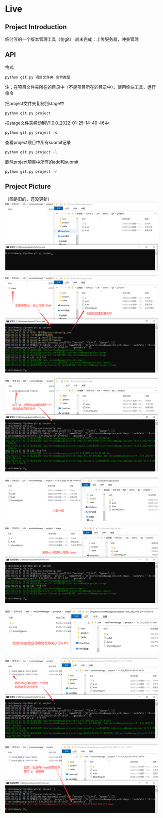 # Live

## Project Introduction

临时写的一个版本管理工具（仿git）
尚未完成：上传服务器，冲突管理

## API
格式
```
python git.py 项目文件夹 命令类型
```
注：在项目文件夹所在的目录中（不是项目所在的目录中），使用终端工具，运行命令

把project文件夹复制到stage中
```
python git.py project
```

把stage文件夹移动到V1.0.0_2022-01-25-14-40-46中
```
python git.py project -s
```

查看project项目中所有submit记录
```
python git.py project -l
```

删除project项目中所有的add和submit
```
python git.py project -r
```

## Project Picture
（图是旧的，还没更新）
![](./images/1.png)

![](./images/2.png)

![](./images/3.png)

![](./images/4.png)

![](./images/5.png)

![](./images/6.png)

![](./images/7.png)

![](./images/8.png)
